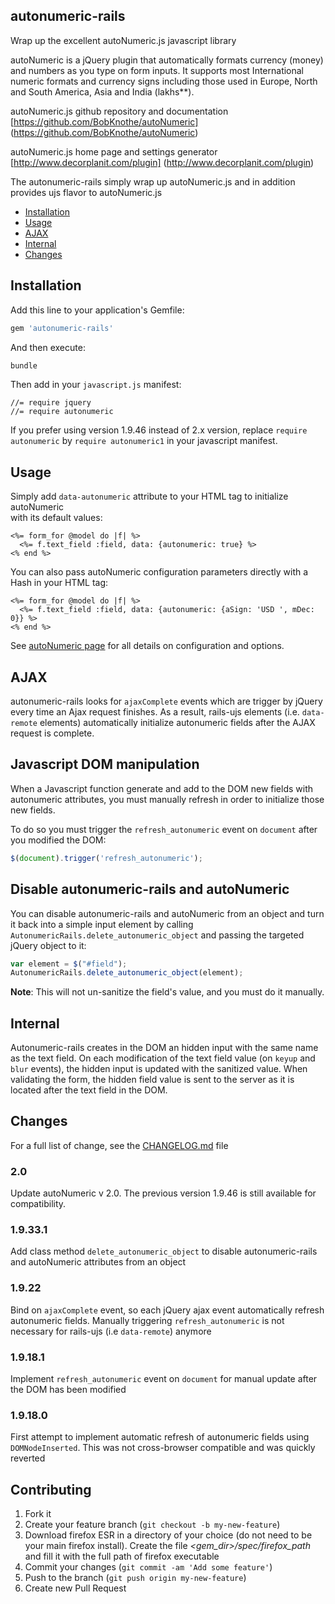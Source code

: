 ## autonumeric-rails

Wrap up the excellent autoNumeric.js javascript library

autoNumeric is a jQuery plugin that automatically formats currency (money) and numbers as you type on form inputs.
It supports most International numeric formats and currency signs including those used in Europe, North and 
South America, Asia and India (lakhs**).

autoNumeric.js github repository and documentation [https://github.com/BobKnothe/autoNumeric] (https://github.com/BobKnothe/autoNumeric)

autoNumeric.js home page and settings generator [http://www.decorplanit.com/plugin] (http://www.decorplanit.com/plugin)

The autonumeric-rails simply wrap up autoNumeric.js and in addition provides ujs flavor to autoNumeric.js

- [Installation](#installation)
- [Usage](#usage)
- [AJAX](#ajax)
- [Internal](#internal)
- [Changes](#changes)

## Installation

Add this line to your application's Gemfile:
``` ruby
gem 'autonumeric-rails'
```
And then execute:
``` bash
bundle
```
Then add in your `javascript.js` manifest:
``` 
//= require jquery
//= require autonumeric
```
If you prefer using version 1.9.46 instead of 2.x version, replace `require autonumeric` 
by `require autonumeric1` in your javascript manifest.

## Usage

Simply add `data-autonumeric` attribute to your HTML tag to initialize autoNumeric  
with its default values:
``` erb
<%= form_for @model do |f| %>
  <%= f.text_field :field, data: {autonumeric: true} %>
<% end %>
``` 
You can also pass autoNumeric configuration parameters directly with a Hash in your HTML tag:
``` erb
<%= form_for @model do |f| %>
  <%= f.text_field :field, data: {autonumeric: {aSign: 'USD ', mDec: 0}} %>
<% end %>
``` 
See [autoNumeric page](https://github.com/BobKnothe/autoNumeric) for all details on configuration and options.

## AJAX

autonumeric-rails looks for `ajaxComplete` events which are trigger by jQuery every time an Ajax request finishes.
As a result, rails-ujs elements (i.e. `data-remote` elements) automatically initialize autonumeric fields after the AJAX request is complete.

## Javascript DOM manipulation

When a Javascript function generate and add to the DOM new fields with autonumeric attributes,
you must manually refresh in order to initialize those new fields.

To do so you must trigger the `refresh_autonumeric` event on `document` after you modified the DOM:
``` javascript
$(document).trigger('refresh_autonumeric');
```

## Disable autonumeric-rails and autoNumeric

You can disable autonumeric-rails and autoNumeric from an object and turn it back into a simple input element by calling
`AutonumericRails.delete_autonumeric_object` and passing the targeted jQuery object to it:
``` javascript
var element = $("#field");
AutonumericRails.delete_autonumeric_object(element);
```
**Note**: This will not un-sanitize the field's value, and you must do it manually.

## Internal

Autonumeric-rails creates in the DOM an hidden input with the same name as the text field.
On each modification of the text field value (on `keyup` and `blur` events), the hidden input is updated with the sanitized value.
When validating the form, the hidden field value is sent to the server as it is located after the text field in the DOM.

## Changes

For a full list of change, see the [CHANGELOG.md](https://github.com/randoum/autonumeric-rails/blob/master/CHANGELOG.md) file

### 2.0
Update autoNumeric v 2.0. The previous version 1.9.46 is still available for compatibility.

### 1.9.33.1
Add class method `delete_autonumeric_object` to disable autonumeric-rails and autoNumeric attributes from an object

### 1.9.22
Bind on `ajaxComplete` event, so each jQuery ajax event automatically refresh autonumeric fields. Manually triggering `refresh_autonumeric` is not necessary for rails-ujs (i.e `data-remote`) anymore

### 1.9.18.1
Implement `refresh_autonumeric` event on `document` for manual update after the DOM has been modified

### 1.9.18.0
First attempt to implement automatic refresh of autonumeric fields using `DOMNodeInserted`.
This was not cross-browser compatible and was quickly reverted
    
## Contributing

1. Fork it
2. Create your feature branch (`git checkout -b my-new-feature`)
3. Download firefox ESR in a directory of your choice (do not need to be your main firefox install). Create the file 
_<gem_dir>/spec/firefox_path_ and fill it with the full path of firefox executable
4. Commit your changes (`git commit -am 'Add some feature'`)
5. Push to the branch (`git push origin my-new-feature`)
6. Create new Pull Request
